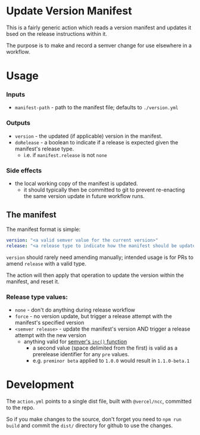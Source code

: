 # Update Version Manifest

This is a fairly generic action which reads a version manifest and updates it bsed on the release instructions within it.

The purpose is to make and record a semver change for use elsewhere in a workflow.

# Usage

### Inputs

- `manifest-path` - path to the manifest file; defaults to `./version.yml`

### Outputs

- `version` - the updated (if applicable) version in the manifest.
- `doRelease` - a boolean to indicate if a release is expected given the manifest's release type.
  - i.e. if `manifest.release` is not `none`

### Side effects

- the local working copy of the manifest is updated.
  - it should typically then be committed to git to prevent re-enacting the same version update in future workflow runs.

## The manifest

The manifest format is simple:

```yaml
version: "<a valid semver value for the current version>"
release: "<a release type to indicate how the manifest should be updated>"
```

`version` should rarely need amending manually; intended usage is for PRs to amend `release` with a valid type.

The action will then apply that operation to update the version within the manifest, and reset it.

### Release type values:
- `none` - don't do anything during release workflow
- `force` - no version update, but trigger a release attempt with the manifest's specified version
- `<semver release>` - update the manifest's version AND trigger a release attempt with the new version
  - anything valid for [semver's `inc()` function](https://github.com/npm/node-semver#functions)
    - a second value (space delimited from the first) is valid as a prerelease identifier for any `pre` values.
    - e.g. `preminor beta` applied to `1.0.0` would result in `1.1.0-beta.1`

# Development

The `action.yml` points to a single dist file, built with `@vercel/ncc`, committed to the repo.

So if you make changes to the source, don't forget you need to `npm run build` and commit the `dist/` directory for github to use the changes.